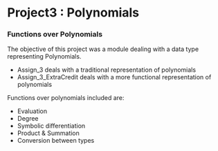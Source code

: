 # Project3 : Polynomials

### Functions over Polynomials

The objective of this project was a module dealing with a data type representing Polynomials.

* Assign_3 deals with a traditional representation of polynomials
* Assign_3_ExtraCredit deals with a more functional representation of polynomials

Functions over polynomials included are:
* Evaluation 
* Degree
* Symbolic differentiation
* Product & Summation
* Conversion between types